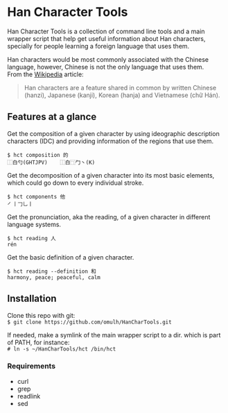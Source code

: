 # Han Character Tools

Han Character Tools is a collection of command line tools and a main wrapper script that help get useful information about Han characters, specially for people learning a foreign language that uses them.  

Han characters would be most commonly associated with the Chinese language, however, Chinese is not the only language that uses them.  
From the [Wikipedia](https://en.wikipedia.org/wiki/Han_unification) article:  
> Han characters are a feature shared in common by written Chinese (hanzi), Japanese (kanji), Korean (hanja) and Vietnamese (chữ Hán).

## Features at a glance

Get the composition of a given character by using ideographic description characters (IDC) and providing information of the regions that use them.  
```
$ hct composition 的
⿰白勺(GHTJPV)    ⿰白⿹勹丶(K)
```

Get the decomposition of a given character into its most basic elements, which could go down to every individual stroke.  
```
$ hct components 他
㇒丨𠃌乚丨
```

Get the pronunciation, aka the reading, of a given character in different language systems.  
```
$ hct reading 人
rén
```

Get the basic definition of a given character.  
```
$ hct reading --definition 和
harmony, peace; peaceful, calm
```

## Installation

Clone this repo with git:  
`$ git clone https://github.com/omulh/HanCharTools.git`  

If needed, make a symlink of the main wrapper script to a dir. which is part of PATH, for instance:  
`# ln -s ~/HanCharTools/hct /bin/hct`  

### Requirements

 - curl
 - grep
 - readlink
 - sed
